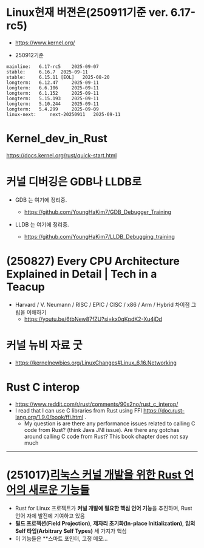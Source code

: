# Linux현재 버젼은(250911기준 ver. 6.17-rc5)
- https://www.kernel.org/

- 250912기준
```
mainline: 	6.17-rc5 	2025-09-07 	
stable: 	6.16.7 	2025-09-11 	
stable: 	6.15.11 [EOL] 	2025-08-20 	
longterm: 	6.12.47 	2025-09-11 	
longterm: 	6.6.106 	2025-09-11 
longterm: 	6.1.152 	2025-09-11 	
longterm: 	5.15.193 	2025-09-11 	
longterm: 	5.10.244 	2025-09-11 	
longterm: 	5.4.299 	2025-09-09 	
linux-next: 	next-20250911 	2025-09-11
```

# Kernel_dev_in_Rust
https://docs.kernel.org/rust/quick-start.html

# 커널 디버깅은 GDB나 LLDB로
- GDB 는 여기에 정리중.
  - https://github.com/YoungHaKim7/GDB_Debugger_Training

- LLDB 는 여기에 정리중.
  - https://github.com/YoungHaKim7/LLDB_Debugging_training

# (250827) Every CPU Architecture Explained in Detail | Tech in a Teacup
- Harvard / V. Neumann / RISC / EPIC / CISC / x86 / Arm / Hybrid 차이점 그림을 이해하기
  - https://youtu.be/6tbNew87fZU?si=kx0qKpdK2-Xu4jDd

# 커널 뉴비 자료 굿
- https://kernelnewbies.org/LinuxChanges#Linux_6.16.Networking

# Rust C interop
- https://www.reddit.com/r/rust/comments/90s2no/rust_c_interop/
- I read that I can use C libraries from Rust using FFI https://doc.rust-lang.org/1.9.0/book/ffi.html .
  - My question is are there any performance issues related to calling C code from Rust? (think Java JNI issue). Are there any gotchas around calling C code from Rust? This book chapter does not say much

<hr />

# (251017)**[리눅스 커널 개발을 위한 Rust 언어의 새로운 기능들](<https://news.hada.io/topic?id=23716&utm_source=discord&utm_medium=bot&utm_campaign=1480>)**
- Rust for Linux 프로젝트가 **커널 개발에 필요한 핵심 언어 기능**을 추진하며, Rust 언어 자체 발전에 기여하고 있음  
- **필드 프로젝션(Field Projection)**, **제자리 초기화(In-place Initialization)**, **임의 Self 타입(Arbitrary Self Types)** 세 가지가 핵심  
- 이 기능들은 **스마트 포인터, 고정 메모…